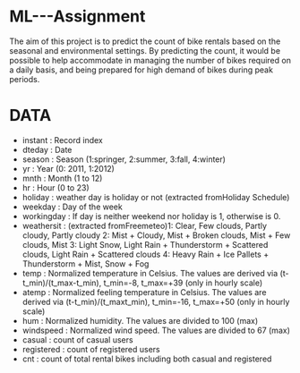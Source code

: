 # ML---Assignment

The aim of this project is to predict the count of bike rentals based on the seasonal and environmental settings. By predicting the count, it would be possible to help accommodate in managing the number of bikes required on a daily basis, and being prepared for high demand of bikes during peak periods.

# DATA
- instant     : Record index
- dteday      : Date
- season      : Season (1:springer, 2:summer, 3:fall, 4:winter)
- yr          : Year (0: 2011, 1:2012)
- mnth        : Month (1 to 12)
- hr          : Hour (0 to 23)
- holiday     : weather day is holiday or not (extracted fromHoliday Schedule)
- weekday     : Day of the week
- workingday  : If day is neither weekend nor holiday is 1, otherwise is 0.
- weathersit  : (extracted fromFreemeteo)1: Clear, Few clouds, Partly cloudy, Partly cloudy 2: Mist + Cloudy, Mist + Broken clouds, Mist +                    Few clouds, Mist 3: Light Snow, Light Rain + Thunderstorm + Scattered clouds, Light Rain + Scattered clouds 4: Heavy                        Rain + Ice Pallets + Thunderstorm + Mist, Snow + Fog
- temp        : Normalized temperature in Celsius. The values are derived via (t-t_min)/(t_max-t_min), t_min=-8, t_max=+39 (only in hourly                    scale)
- atemp       : Normalized feeling temperature in Celsius. The values are derived via (t-t_min)/(t_maxt_min), t_min=-16, t_max=+50 (only in                   hourly scale)
- hum         : Normalized humidity. The values are divided to 100 (max)
- windspeed   : Normalized wind speed. The values are divided to 67 (max)
- casual      : count of casual users
- registered  : count of registered users
- cnt         : count of total rental bikes including both casual and registered

